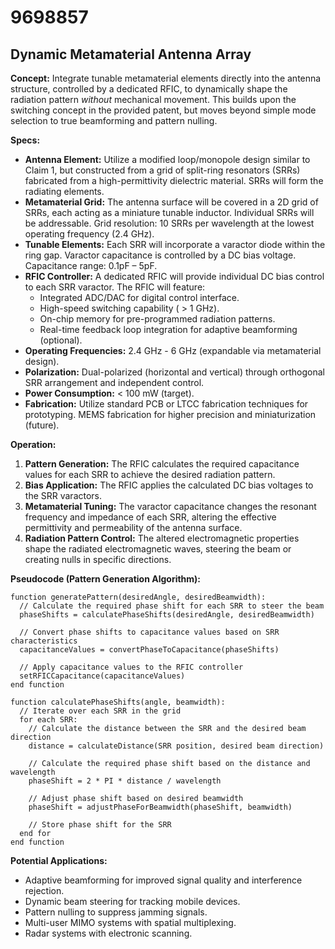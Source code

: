 # 9698857

## Dynamic Metamaterial Antenna Array

**Concept:** Integrate tunable metamaterial elements directly into the antenna structure, controlled by a dedicated RFIC, to dynamically shape the radiation pattern *without* mechanical movement. This builds upon the switching concept in the provided patent, but moves beyond simple mode selection to true beamforming and pattern nulling.

**Specs:**

*   **Antenna Element:** Utilize a modified loop/monopole design similar to Claim 1, but constructed from a grid of split-ring resonators (SRRs) fabricated from a high-permittivity dielectric material. SRRs will form the radiating elements.
*   **Metamaterial Grid:** The antenna surface will be covered in a 2D grid of SRRs, each acting as a miniature tunable inductor. Individual SRRs will be addressable.  Grid resolution: 10 SRRs per wavelength at the lowest operating frequency (2.4 GHz).
*   **Tunable Elements:**  Each SRR will incorporate a varactor diode within the ring gap.  Varactor capacitance is controlled by a DC bias voltage.  Capacitance range: 0.1pF – 5pF.
*   **RFIC Controller:** A dedicated RFIC will provide individual DC bias control to each SRR varactor.  The RFIC will feature:
    *   Integrated ADC/DAC for digital control interface.
    *   High-speed switching capability ( > 1 GHz).
    *   On-chip memory for pre-programmed radiation patterns.
    *   Real-time feedback loop integration for adaptive beamforming (optional).
*   **Operating Frequencies:** 2.4 GHz - 6 GHz (expandable via metamaterial design).
*   **Polarization:** Dual-polarized (horizontal and vertical) through orthogonal SRR arrangement and independent control.
*   **Power Consumption:** < 100 mW (target).
*   **Fabrication:** Utilize standard PCB or LTCC fabrication techniques for prototyping. MEMS fabrication for higher precision and miniaturization (future).

**Operation:**

1.  **Pattern Generation:** The RFIC calculates the required capacitance values for each SRR to achieve the desired radiation pattern.
2.  **Bias Application:**  The RFIC applies the calculated DC bias voltages to the SRR varactors.
3.  **Metamaterial Tuning:**  The varactor capacitance changes the resonant frequency and impedance of each SRR, altering the effective permittivity and permeability of the antenna surface.
4.  **Radiation Pattern Control:**  The altered electromagnetic properties shape the radiated electromagnetic waves, steering the beam or creating nulls in specific directions.

**Pseudocode (Pattern Generation Algorithm):**

```
function generatePattern(desiredAngle, desiredBeamwidth):
  // Calculate the required phase shift for each SRR to steer the beam
  phaseShifts = calculatePhaseShifts(desiredAngle, desiredBeamwidth)

  // Convert phase shifts to capacitance values based on SRR characteristics
  capacitanceValues = convertPhaseToCapacitance(phaseShifts)

  // Apply capacitance values to the RFIC controller
  setRFICCapacitance(capacitanceValues)
end function

function calculatePhaseShifts(angle, beamwidth):
  // Iterate over each SRR in the grid
  for each SRR:
    // Calculate the distance between the SRR and the desired beam direction
    distance = calculateDistance(SRR position, desired beam direction)

    // Calculate the required phase shift based on the distance and wavelength
    phaseShift = 2 * PI * distance / wavelength

    // Adjust phase shift based on desired beamwidth
    phaseShift = adjustPhaseForBeamwidth(phaseShift, beamwidth)

    // Store phase shift for the SRR
  end for
end function
```

**Potential Applications:**

*   Adaptive beamforming for improved signal quality and interference rejection.
*   Dynamic beam steering for tracking mobile devices.
*   Pattern nulling to suppress jamming signals.
*   Multi-user MIMO systems with spatial multiplexing.
*   Radar systems with electronic scanning.